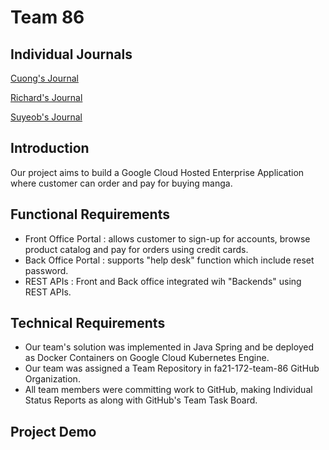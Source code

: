 # Team 86

## Individual Journals
[Cuong's Journal](https://github.com/nguyensjsu/fa21-172-team-86/blob/main/Journals/Cuong/cuong.md)

[Richard's Journal](https://github.com/nguyensjsu/fa21-172-team-86/tree/main/Journals/Richard/richard.md)

[Suyeob's Journal](https://github.com/nguyensjsu/fa21-172-team-86/blob/main/Journals/Suyeob/suyeob.md)


## Introduction 
Our project aims to build a Google Cloud Hosted Enterprise Application where customer can order and pay for buying manga.

## Functional Requirements 
* Front Office Portal : allows customer to sign-up for accounts, browse product catalog and pay for orders using credit cards. 
* Back Office Portal : supports "help desk" function which include reset password. 
* REST APIs : Front and Back office integrated wih "Backends" using REST APIs.

## Technical Requirements 
* Our team's solution was implemented in Java Spring and be deployed as Docker Containers on Google Cloud Kubernetes Engine. 
* Our team was assigned a Team Repository in fa21-172-team-86 GitHub Organization. 
* All team members were committing work to GitHub, making Individual Status Reports as along with GitHub's Team Task Board. 

## Project Demo 
